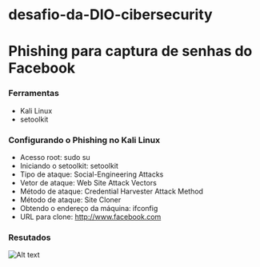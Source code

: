 # desafio-da-DIO-cibersecurity

# Phishing para captura de senhas do Facebook

### Ferramentas

- Kali Linux
- setoolkit

### Configurando o Phishing no Kali Linux

- Acesso root: sudo su 
- Iniciando o setoolkit: setoolkit 
- Tipo de ataque: Social-Engineering Attacks 
- Vetor de ataque: Web Site Attack Vectors 
- Método de ataque: Credential Harvester Attack Method 
- Método de ataque: Site Cloner 
- Obtendo o endereço da máquina: ifconfig 
- URL para clone: http://www.facebook.com

### Resutados
![Alt text](/home/nando/Imagens/passwd.png "Optional title")
